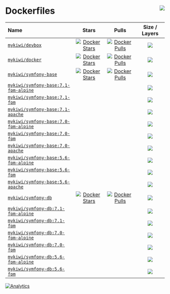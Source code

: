 # Dockerfiles <a href="https://travis-ci.org/mykiwi/dockerfiles"><img align="right" src="https://travis-ci.org/mykiwi/dockerfiles.svg?branch=master"></a>

| Name 																																			| Stars 																																		| Pulls 																																		| Size / Layers 																			|
| :--- 																																			| :---: 																																		| :---: 																																		| :---: 																					|
| [`mykiwi/devbox`](https://hub.docker.com/r/mykiwi/devbox/) 																					| [![Docker Stars](https://img.shields.io/docker/stars/mykiwi/devbox.svg?style=flat)](https://hub.docker.com/r/mykiwi/devbox/) 					| [![Docker Pulls](https://img.shields.io/docker/pulls/mykiwi/devbox.svg?style=flat)](https://hub.docker.com/r/mykiwi/devbox/) 					| ![](https://images.microbadger.com/badges/image/mykiwi/devbox.svg)       					| 
| [`mykiwi/docker`](https://hub.docker.com/r/mykiwi/docker/) 																					| [![Docker Stars](https://img.shields.io/docker/stars/mykiwi/docker.svg?style=flat)](https://hub.docker.com/r/mykiwi/docker/) 					| [![Docker Pulls](https://img.shields.io/docker/pulls/mykiwi/docker.svg?style=flat)](https://hub.docker.com/r/mykiwi/docker/) 					| ![](https://images.microbadger.com/badges/image/mykiwi/docker.svg) 						|
| [`mykiwi/symfony-base`](https://hub.docker.com/r/mykiwi/symfony-base) 																		| [![Docker Stars](https://img.shields.io/docker/stars/mykiwi/symfony-base.svg?style=flat)](https://hub.docker.com/r/mykiwi/symfony-base/) 		| [![Docker Pulls](https://img.shields.io/docker/pulls/mykiwi/symfony-base.svg?style=flat)](https://hub.docker.com/r/mykiwi/symfony-base/) 		| ![](https://images.microbadger.com/badges/image/mykiwi/symfony-base:latest.svg) 			|
| [`mykiwi/symfony-base:7.1-fpm-alpine`](https://github.com/mykiwi/dockerfiles/blob/master/symfony-base/7.1-fpm-alpine/docker/php/Dockerfile) 	| 																																				| 																																				| ![](https://images.microbadger.com/badges/image/mykiwi/symfony-base:7.1-fpm-alpine.svg) 	|
| [`mykiwi/symfony-base:7.1-fpm`](https://github.com/mykiwi/dockerfiles/blob/master/symfony-base/7.1-fpm/docker/php/Dockerfile) 				| 																																				| 																																				| ![](https://images.microbadger.com/badges/image/mykiwi/symfony-base:7.1-fpm.svg) 			|
| [`mykiwi/symfony-base:7.1-apache`](https://github.com/mykiwi/dockerfiles/blob/master/symfony-base/7.1-apache/docker/php/Dockerfile) 				| 																																				| 																																				| ![](https://images.microbadger.com/badges/image/mykiwi/symfony-base:7.1-apache.svg) 			|
| [`mykiwi/symfony-base:7.0-fpm-alpine`](https://github.com/mykiwi/dockerfiles/blob/master/symfony-base/7.0-fpm-alpine/docker/php/Dockerfile) 	| 																																				| 																																				| ![](https://images.microbadger.com/badges/image/mykiwi/symfony-base:7.0-fpm-alpine.svg) 	|
| [`mykiwi/symfony-base:7.0-fpm`](https://github.com/mykiwi/dockerfiles/blob/master/symfony-base/7.0-fpm/docker/php/Dockerfile) 				| 																																				| 																																				| ![](https://images.microbadger.com/badges/image/mykiwi/symfony-base:7.0-fpm.svg) 			|
| [`mykiwi/symfony-base:7.0-apache`](https://github.com/mykiwi/dockerfiles/blob/master/symfony-base/7.0-apache/docker/php/Dockerfile) 				| 																																				| 																																				| ![](https://images.microbadger.com/badges/image/mykiwi/symfony-base:7.0-apache.svg) 			|
| [`mykiwi/symfony-base:5.6-fpm-alpine`](https://github.com/mykiwi/dockerfiles/blob/master/symfony-base/5.6-fpm-alpine/docker/php/Dockerfile) 	| 																																				| 																																				| ![](https://images.microbadger.com/badges/image/mykiwi/symfony-base:5.6-fpm-alpine.svg) 	|
| [`mykiwi/symfony-base:5.6-fpm`](https://github.com/mykiwi/dockerfiles/blob/master/symfony-base/5.6-fpm/docker/php/Dockerfile) 				| 																																				| 																																				| ![](https://images.microbadger.com/badges/image/mykiwi/symfony-base:5.6-fpm.svg) 			|
| [`mykiwi/symfony-base:5.6-apache`](https://github.com/mykiwi/dockerfiles/blob/master/symfony-base/5.6-apache/docker/php/Dockerfile) 				| 																																				| 																																				| ![](https://images.microbadger.com/badges/image/mykiwi/symfony-base:5.6-apache.svg) 			|
| [`mykiwi/symfony-db`](https://hub.docker.com/r/mykiwi/symfony-db) 																			| [![Docker Stars](https://img.shields.io/docker/stars/mykiwi/symfony-db.svg?style=flat)](https://hub.docker.com/r/mykiwi/symfony-db/) 			| [![Docker Pulls](https://img.shields.io/docker/pulls/mykiwi/symfony-db.svg?style=flat)](https://hub.docker.com/r/mykiwi/symfony-db/) 			| ![](https://images.microbadger.com/badges/image/mykiwi/symfony-db:latest.svg) 			|
| [`mykiwi/symfony-db:7.1-fpm-alpine`](https://github.com/mykiwi/dockerfiles/blob/master/symfony-db/7.1-fpm-alpine/docker/php/Dockerfile) 		| 																																				| 																																				| ![](https://images.microbadger.com/badges/image/mykiwi/symfony-db:7.1-fpm-alpine.svg) 	|
| [`mykiwi/symfony-db:7.1-fpm`](https://github.com/mykiwi/dockerfiles/blob/master/symfony-db/7.1-fpm/docker/php/Dockerfile) 					| 																																				| 																																				| ![](https://images.microbadger.com/badges/image/mykiwi/symfony-db:7.1-fpm.svg) 			|
| [`mykiwi/symfony-db:7.0-fpm-alpine`](https://github.com/mykiwi/dockerfiles/blob/master/symfony-db/7.0-fpm-alpine/docker/php/Dockerfile) 		| 																																				| 																																				| ![](https://images.microbadger.com/badges/image/mykiwi/symfony-db:7.0-fpm-alpine.svg) 	|
| [`mykiwi/symfony-db:7.0-fpm`](https://github.com/mykiwi/dockerfiles/blob/master/symfony-db/7.0-fpm/docker/php/Dockerfile) 					| 																																				| 																																				| ![](https://images.microbadger.com/badges/image/mykiwi/symfony-db:7.0-fpm.svg) 			|
| [`mykiwi/symfony-db:5.6-fpm-alpine`](https://github.com/mykiwi/dockerfiles/blob/master/symfony-db/5.6-fpm-alpine/docker/php/Dockerfile) 		| 																																				| 																																				| ![](https://images.microbadger.com/badges/image/mykiwi/symfony-db:5.6-fpm-alpine.svg) 	|
| [`mykiwi/symfony-db:5.6-fpm`](https://github.com/mykiwi/dockerfiles/blob/master/symfony-db/5.6-fpm/docker/php/Dockerfile) 					| 																																				| 																																				| ![](https://images.microbadger.com/badges/image/mykiwi/symfony-db:5.6-fpm.svg) 			|

[![Analytics](https://ga-beacon.appspot.com/UA-91799310-1/github/mykiwi/dockerfiles)](https://github.com/igrigorik/ga-beacon)
